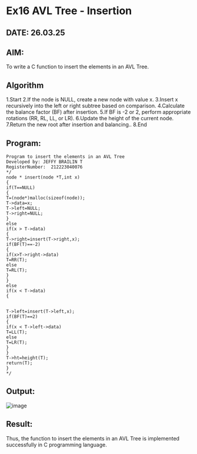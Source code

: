 # Ex16 AVL Tree - Insertion
## DATE: 26.03.25
## AIM:
To write a C function to insert the elements in an AVL Tree.

## Algorithm
1.Start
2.If the node is NULL, create a new node with value x.
3.Insert x recursively into the left or right subtree based on comparison.
4.Calculate the balance factor (BF) after insertion.
5.If BF is -2 or 2, perform appropriate rotations (RR, RL, LL, or LR).
6.Update the height of the current node.
7.Return the new root after insertion and balancing..
8.End   

## Program:
```
Program to insert the elements in an AVL Tree
Developed by: JEFFY BRAILIN T
RegisterNumber:  212223040076
*/
node * insert(node *T,int x) 
{ 
if(T==NULL) 
{ 
T=(node*)malloc(sizeof(node)); 
T->data=x; 
T->left=NULL; 
T->right=NULL; 
} 
else 
if(x > T->data) 
{ 
T->right=insert(T->right,x); 
if(BF(T)==-2) 
{ 
if(x>T->right->data) 
T=RR(T); 
else 
T=RL(T); 
} 
} 
else 
if(x < T->data) 
{ 
  
  
T->left=insert(T->left,x); 
if(BF(T)==2) 
{ 
if(x < T->left->data) 
T=LL(T); 
else 
T=LR(T); 
} 
} 
T->ht=height(T); 
return(T); 
} 
*/
```

## Output:
![image](https://github.com/user-attachments/assets/5b03db43-5b85-4ce5-8dcf-778b6cf92860)

## Result:
Thus, the function to insert the elements in an AVL Tree is implemented successfully in C programming language.

